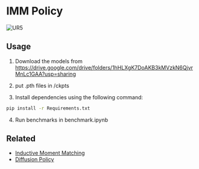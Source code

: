 # IMM Policy

![UR5](IMM-ur5.gif)

## Usage

1. Download the models from https://drive.google.com/drive/folders/1hHLXgK7DoAKB3kMVzkN6QjvrMnLc1GAA?usp=sharing
2. put .pth files in /ckpts

3. Install dependencies using the following command:
```bash
pip install -r Requirements.txt
```

4. Run benchmarks in benchmark.ipynb

## Related
- [Inductive Moment Matching](https://lumalabs.ai/blog/engineering/inductive-moment-matching)
- [Diffusion Policy](https://diffusion-policy.cs.columbia.edu/)
